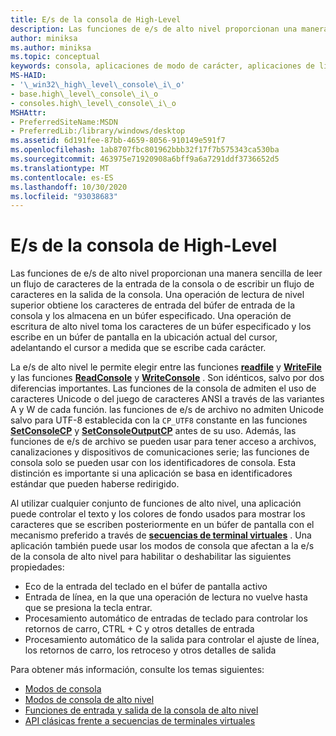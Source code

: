 ```yaml
---
title: E/s de la consola de High-Level
description: Las funciones de e/s de alto nivel proporcionan una manera sencilla de leer un flujo de caracteres de la entrada de la consola o de escribir un flujo de caracteres en la salida de la consola.
author: miniksa
ms.author: miniksa
ms.topic: conceptual
keywords: consola, aplicaciones de modo de carácter, aplicaciones de línea de comandos, aplicaciones de terminal, API de consola
MS-HAID:
- '\_win32\_high\_level\_console\_i\_o'
- base.high\_level\_console\_i\_o
- consoles.high\_level\_console\_i\_o
MSHAttr:
- PreferredSiteName:MSDN
- PreferredLib:/library/windows/desktop
ms.assetid: 6d191fee-87bb-4659-8056-910149e591f7
ms.openlocfilehash: 1ab8707fbc801962bbb32f17f7b575343ca530ba
ms.sourcegitcommit: 463975e71920908a6bff9a6a7291ddf3736652d5
ms.translationtype: MT
ms.contentlocale: es-ES
ms.lasthandoff: 10/30/2020
ms.locfileid: "93038683"
---
```

# <a name="high-level-console-io"></a>E/s de la consola de High-Level

Las funciones de e/s de alto nivel proporcionan una manera sencilla de leer un flujo de caracteres de la entrada de la consola o de escribir un flujo de caracteres en la salida de la consola. Una operación de lectura de nivel superior obtiene los caracteres de entrada del búfer de entrada de la consola y los almacena en un búfer especificado. Una operación de escritura de alto nivel toma los caracteres de un búfer especificado y los escribe en un búfer de pantalla en la ubicación actual del cursor, adelantando el cursor a medida que se escribe cada carácter.

La e/s de alto nivel le permite elegir entre las funciones [**readfile**](https://msdn.microsoft.com/library/windows/desktop/aa365467) y [**WriteFile**](https://msdn.microsoft.com/library/windows/desktop/aa365747) y las funciones [**ReadConsole**](readconsole.md) y [**WriteConsole**](writeconsole.md) . Son idénticos, salvo por dos diferencias importantes. Las funciones de la consola de admiten el uso de caracteres Unicode o del juego de caracteres ANSI a través de las variantes A y W de cada función. las funciones de e/s de archivo no admiten Unicode salvo para UTF-8 establecida con la `CP_UTF8` constante en las funciones **[SetConsoleCP](setconsolecp.md)** y **[SetConsoleOutputCP](setconsoleoutputcp.md)** antes de su uso. Además, las funciones de e/s de archivo se pueden usar para tener acceso a archivos, canalizaciones y dispositivos de comunicaciones serie; las funciones de consola solo se pueden usar con los identificadores de consola. Esta distinción es importante si una aplicación se basa en identificadores estándar que pueden haberse redirigido.

Al utilizar cualquier conjunto de funciones de alto nivel, una aplicación puede controlar el texto y los colores de fondo usados para mostrar los caracteres que se escriben posteriormente en un búfer de pantalla con el mecanismo preferido a través de **[secuencias de terminal virtuales](console-virtual-terminal-sequences.md)** . Una aplicación también puede usar los modos de consola que afectan a la e/s de la consola de alto nivel para habilitar o deshabilitar las siguientes propiedades:

- Eco de la entrada del teclado en el búfer de pantalla activo
- Entrada de línea, en la que una operación de lectura no vuelve hasta que se presiona la tecla entrar.
- Procesamiento automático de entradas de teclado para controlar los retornos de carro, CTRL + C y otros detalles de entrada
- Procesamiento automático de la salida para controlar el ajuste de línea, los retornos de carro, los retroceso y otros detalles de salida

Para obtener más información, consulte los temas siguientes:

- [Modos de consola](console-modes.md)
- [Modos de consola de alto nivel](high-level-console-modes.md)
- [Funciones de entrada y salida de la consola de alto nivel](high-level-console-input-and-output-functions.md)
- [API clásicas frente a secuencias de terminales virtuales](classic-vs-vt.md)
